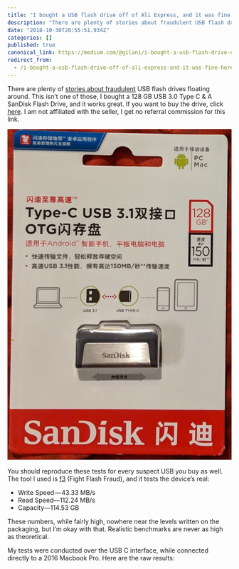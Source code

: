 ```yaml
---
title: "I bought a USB flash drive off of Ali Express, and it was fine. Here’s how you can check yours."
description: "There are plenty of stories about fraudulent USB flash drives floating around. This isn’t one of those, I bought a 128 GB USB 3.0 Type C &…"
date: "2018-10-30T20:55:51.934Z"
categories: []
published: true
canonical_link: https://medium.com/@gilani/i-bought-a-usb-flash-drive-off-of-ali-express-and-it-was-fine-heres-how-you-can-check-yours-3671c1c97aee
redirect_from:
  - /i-bought-a-usb-flash-drive-off-of-ali-express-and-it-was-fine-heres-how-you-can-check-yours-3671c1c97aee
---
```


There are plenty of [stories about fraudulent](http://sushifury.com/2010/03/i-got-sold-a-fake-usb-flash-drive-on-ebay-heres-how-i-fixed-my-situation-and-how-you-can-avoid-this-situation-yourself/) USB flash drives floating around. This isn’t one of those, I bought a 128 GB USB 3.0 Type C & A SanDisk Flash Drive, and it works great. If you want to buy the drive, click [here](https://www.aliexpress.com/store/product/Sandisk-SDDDC2-Extreme-Type-C-128GB-64GB-Dual-OTG-USB-Flash-Drive-32GB-Pen-Drive-USB/1161762_32842000295.html?spm=2114.12010610.8148356.5.1e3b51f8WWGFrn&spm=a2g1y.promotion-20181111.hotSpots_7041394.0). I am not affiliated with the seller, I get no referral commission for this link.

![The device I recieved](./asset-1.jpeg)

You should reproduce these tests for every suspect USB you buy as well. The tool I used is [f3](https://github.com/AltraMayor/f3) (Fight Flash Fraud), and it tests the device’s real:

-   Write Speed — 43.33 MB/s
-   Read Speed—112.24 MB/s
-   Capacity—114.53 GB

These numbers, while fairly high, nowhere near the levels written on the packaging, but I’m okay with that. Realistic benchmarks are never as high as theoretical.

My tests were conducted over the USB C interface, while connected directly to a 2016 Macbook Pro. Here are the raw results:
